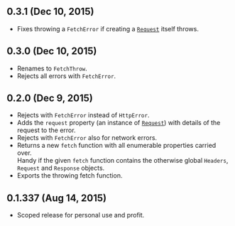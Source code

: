 ## 0.3.1 (Dec 10, 2015)
- Fixes throwing a `FetchError` if creating a [`Request`][] itself throws.

## 0.3.0 (Dec 10, 2015)
- Renames to `FetchThrow`.
- Rejects all errors with `FetchError`.

## 0.2.0 (Dec 9, 2015)
- Rejects with `FetchError` instead of `HttpError`.
- Adds the `request` property (an instance of [`Request`][]) with details of the
  request to the error.
- Rejects with `FetchError` also for network errors.
- Returns a new `fetch` function with all enumerable properties carried over.  
  Handy if the given `fetch` function contains the otherwise global `Headers`,
  `Request` and `Response` objects.
- Exports the throwing fetch function.

[`Request`]: https://developer.mozilla.org/en-US/docs/Web/API/Request

## 0.1.337 (Aug 14, 2015)
- Scoped release for personal use and profit.
